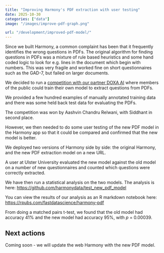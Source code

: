 ```yaml
---
title: "Improving Harmony's PDF extraction with user testing"
date: 2025-10-30
categories: ["data"]
image: "/images/improve-pdf-graph.png"

url: "/development/improved-pdf-model/"
---
```


Since we built Harmony, a common complaint has been that it frequently identifies the wrong questions in PDFs. The original algorithm for finding questions in PDFs was a mixture of rule based heuristics and some hand coded logic to look for e.g. lines in the document which begin with numbers. This was very fragile and worked fine on short questionnaires such as the GAD-7, but failed on larger documents.

We decided to run a [competition with our partner DOXA AI](/doxa-parsing/) where members of the public could train their own model to extract questions from PDFs.

We provided a few hundred examples of manually annotated training data and there was some held back test data for evaluating the PDFs.

The competition was won by Aashvin Chandru Relwani, with Siddhant in second place.

However, we then needed to do some user testing of the new PDF model in the Harmony app so that it could be compared and confirmed that the new model is better.

We deployed two versions of Harmony side by side: the original Harmony, and the new PDF extraction model on a new URL.

A user at Ulster University evaluated the new model against the old model on a number of new questionnaires and counted which questions were correctly extracted.

We have then run a statistical analysis on the two models. The analysis is here: https://github.com/harmonydata/test_new_pdf_model

You can view the results of our analysis as an R markdown notebook here: https://rpubs.com/fastdatascience/harmony-pdf

From doing a matched pairs t-test, we found that the old model had accuracy 41% and the new model had accuracy 95%, with *p* = 0.00039.

## Next actions

Coming soon - we will update the web Harmony with the new PDF model.
